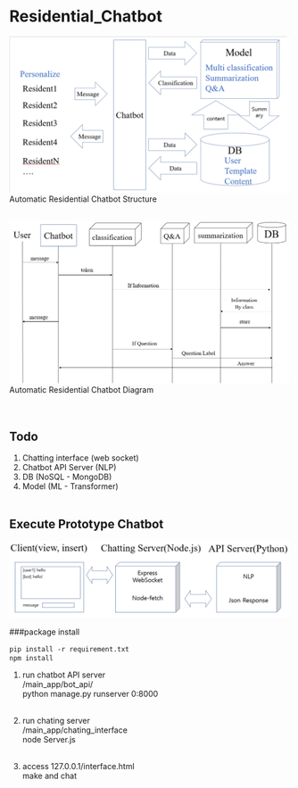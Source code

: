 # Residential_Chatbot

![Alt text](img/Structure.png)
Automatic Residential Chatbot Structure
<br><br>

![Alt text](img/Diagram.png)
Automatic Residential Chatbot Diagram<br><br>
<br>

## Todo
1. Chatting interface (web socket)
2. Chatbot API Server (NLP)
3. DB (NoSQL - MongoDB)
4. Model (ML - Transformer)
<br><br>

## Execute Prototype Chatbot<br>
![Alt text](img/Prototype.png)

###package install

```
pip install -r requirement.txt
npm install
```

1. run chatbot API server <br>
/main_app/bot_api/ <br>
python manage.py runserver 0:8000 <br><br>
2. run chating server <br>
/main_app/chating_interface <br>
node Server.js<br><br>

3. access 127.0.0.1/interface.html <br>
make and chat
   
